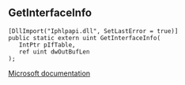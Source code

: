 ## GetInterfaceInfo

```
[DllImport("Iphlpapi.dll", SetLastError = true)]
public static extern uint GetInterfaceInfo(
   IntPtr pIfTable,
   ref uint dwOutBufLen
);
```

[Microsoft documentation](https://docs.microsoft.com/en-us/windows/win32/api/iphlpapi/nf-iphlpapi-getinterfaceinfo)
